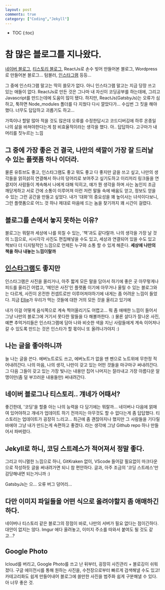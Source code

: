 ```yaml
---
layout: post
comments: true
category: ["Coding","Jekyll"]
---
```

* TOC
{:toc}

# 참 많은 블로그를 지나왔다.

[네이버 블로그](https://blog.naver.com/sjisyours), [티스토리 블로그](https://wholesomenomad.tistory.com/), ReactJs로 손수 빚어 만들어본 블로그, Wordpress로 만들어본 블로그...
텀블러, [인스타그램](https://instagram.com/___sj___y) 등등...

그 중에 인스타그램 말고는 딱히 쓸모가 없다. 아니 인스타그램 말고는 지금 당장 쓰고 있는 애들이 없다.
ReactJs로 만든 것은 그나마 내 자신이 코딩공부를 하는데에, 그리고 Javascript를 만드는데에 도움이 많이 됐다.
하지만, ReactJs(GatsbyJs)는 오류가 심하고, 툭하면 Node_modules 폴더를 다 지웠다 다시 깔았다가... 수십번 그 짓을 해야했다.
너무도 답답하고 괴롭기도 하고...

가뜩이나 할말 많아 적을 것도 많은데 오류를 수정한답시고 코드디버깅에 하루 온종일 나의 삶을 바쳐야한다는게 참 비효율적이라는 생각을 했다.
아..
답답하다. 고구마가 내 머리를 짓누르는 느낌

## 그 중에 가장 좋은 건 결국, 나만의 색깔이 가장 잘 드러날 수 있는 플랫폼 하나 이더라.

물론 유튜브도 좋고, 인스타그램도 좋고 뭐도 좋고 다 좋지만
글을 쓰고 싶고, 나만의 생각들을 얽히섥히 연결해서 하나의 덩어리로 보여주고 싶기도하고
이리저리 링크들을 연결지어 사람들이 계속해서 나에게 대해 익히고, 얘가 뭔 생각을 하며 사는 놈인지 조금 깨닫게하고
서로 간에 소통이 이루어져 이런 저런 말들 속에 배움도 얻고, 정보도 얻을 수 있는 그런 공간을 만들고 싶었다.
내가 '대화'의 중요성을 꽤 높이사는 녀석이다보니, 그런 플랫폼으로 어느 것 하나 제대로 마음에 드는 놈을 찾기까지 꽤 시간이 걸렸다.

## 블로그를 손에서 놓지 못하는 이유?

블로그는 뭐랄까 세상에 나를 외칠 수 있는,
'책'과도 같다랄까.
나의 생각을 가장 날 것의 느낌으로,
시시각각 사진도 편집해넣을 수도 있고, 세상과 연결되어 있을 수도 있고
책보다 더 디지털적인 느낌으로 언제든 누구와 소통 할 수 있게 해준다.
<b>세상에 나만의 책을 하나 내놓는 느낌이랄까</b>

## [인스타그램](https://instagram.com/___sj___y)도 좋지만

인스타그램은 사진을 올리거나, 아주 짧게 모든 말을 담아서 하기에 좋은 곳
아무렇게나 피드를 올리긴 어렵고, '메인은 사진'인 플랫폼 이기에
아무거나 올릴 수 있는 블로그와는 다르게, 사진이 온전한 컨셉트로만 이루어져야하기에 내게는 좀 어려운 느낌이 들었다.
지금 [Ellie](https://instagram.com/alive_beauty_researcher)가 우리가 먹는 것들에 대한 거의 모든 것을 올리고 있기에

내가 이걸 어떻게 음식쪽으로 계속 찍어올리기도 어렵고... 뭐 좀 애매한 느낌이 들어서
그냥 나만의 블로그에 거기서 못다한 말들을 다 해볼까한다. :)
물론 살다가 잘나온 사진, 예쁜 추억거리들은 인스타그램에 담아 나와 비슷한 색을 지닌 사람들에게 계속 이어져나갈 수 있도록 만드는 것은 
인스타가 할 몫이니 또 올려나가야지 :)

## 나는 글을 좋아하니까

늘 나는 글을 쓴다.
에버노트로도 쓰고, 에버노트가 없을 땐 펜으로 노트위에 무한정 적어내려간다.
나의 마음, 나의 생각, 나만이 갖고 있는 어떤 것들을 마구마구 써내려간다.
그 다음 그들이 갖고 있는 가장 빛나는 내용만 집어
나머지는 잘라내고 가장 아름다운 알맹이만(좀 덜 부끄러운 내용들만) 써내려간다.


## 네이버 블로그나 티스토리.. 걔네가 어때서?

좋긴한데, '코딩'을 할줄 아는 나의 능력을 다 담기에는 뭐랄까... 네이버나 다음에 얽매여 있어야하고 걔네가 업데이트 하기 전까지는 아무것도 할 수 없다는게 좀 답답했다.
티스토리는 업데이트가 굉장히 느리고... 최근에 좀 괜찮아지나 했지만 그 사람들을 기다릴바에야 그냥 내가 만드는게 속편하고 좋겠다. 라는 생각에 그냥 Github repo 하나 만들어서 파버렸다.

## Jekyll로 하니, 코딩 스트레스가 적어져서 정말 좋다.

그리고 미니멀한 느낌으로 하니, GitKraken 없이, VScode 들어갈 필요없이 마크다운으로 작성하듯 글을 써내려가면 되니 참 편안하다.
글과, 아주 조금의 '코딩 스트레스'만 감당해내면 되는거니까 :)

GatsbyJs는 으... 오류 버그 덩어리...

## 다만 이미지 파일들을 어떤 식으로 올려야할지 좀 애매하긴 하다.
네이버나 티스토리 같은 블로그의 장점이 바로, 나만의 서버가 필요 없다는 점이긴하다.
대안이 없지는 않다. Imgur 에다 올려놓고, 이미지 주소를 따와서 붙여도 될 것도 같고...?

## Google Photo

Icloud를 버리고, Google Photo를 쓰고 난 뒤부터, 굉장히 사진관리 + 블로깅이 쉬워졌다. 구글 에이전시를 통해 원하는 사진을, 수천장으로부터 빠르게 검색해낼 수도 있고! 카테고리화도 쉽게 만들어내어 블로그에 쓸만한 사진을 범주화 쉽게 구분해낼 수 있다.
아 너무 좋은 것.

